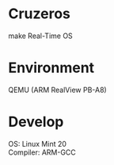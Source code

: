 # Cruzeros
make Real-Time OS

# Environment
QEMU (ARM RealView PB-A8)

# Develop
OS: Linux Mint 20 </br>
Compiler: ARM-GCC
